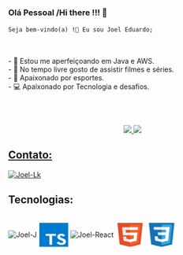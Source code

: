 ### Olá Pessoal /Hi there !!! 👋

<div style="display: inline_block"> 
    
    Seja bem-vindo(a) !👋 Eu sou Joel Eduardo;
   
   <br> </br>
    - 🌱 Estou me aperfeiçoando em Java e AWS. <br>
    - 🎥 No tempo livre gosto de assistir filmes e séries. <br> 
    - 🥇 Apaixonado por esportes. <br>
    - 💻 Apaixonado por Tecnologia e desafios. <br>
    <br>
    <br>
</div>

##
<div align="center">
  <a href="https://github.com/joeleduardo39">
  <img height="160em" src="https://github-readme-stats.vercel.app/api?username=joeleduardo39&show_icons=true&theme=merko&include_all_commits=true&count_private=true"/>
  <img height="160em" src="https://github-readme-stats.vercel.app/api/top-langs/?username=joeleduardo39&layout=compact&langs_count=7&theme=merko"/>
</div>
  
 
  
  ## Contato:
  
  <a href="https://www.linkedin.com/in/joel-eduardo-45875016a" target="_blank"><img align="center" alt="Joel-Lk" height="50" width="60" src="https://cdn.jsdelivr.net/gh/devicons/devicon/icons/linkedin/linkedin-original.svg" target="_blank"></a> 
  
  ## Tecnologias:
  
  <div style="display: inline_block"><br>
    <img align="center" alt="Joel-J" height="50" width="60" src="https://cdn.jsdelivr.net/gh/devicons/devicon/icons/java/java-original.svg">
    <img align="center" alt="Joel-Ts" height="50" width="60" src="https://raw.githubusercontent.com/devicons/devicon/master/icons/typescript/typescript-plain.svg">
    <img align="center" alt="Joel-React" height="50" width="60" src="https://cdn.jsdelivr.net/gh/devicons/devicon/icons/spring/spring-plain-wordmark.svg">
    <img align="center" alt="Joel-HTML" height="50" width="60" src="https://raw.githubusercontent.com/devicons/devicon/master/icons/html5/html5-original.svg">
    <img align="center" alt="Joel-CSS" height="50" width="60" src="https://raw.githubusercontent.com/devicons/devicon/master/icons/css3/css3-original.svg">
</div>
 
